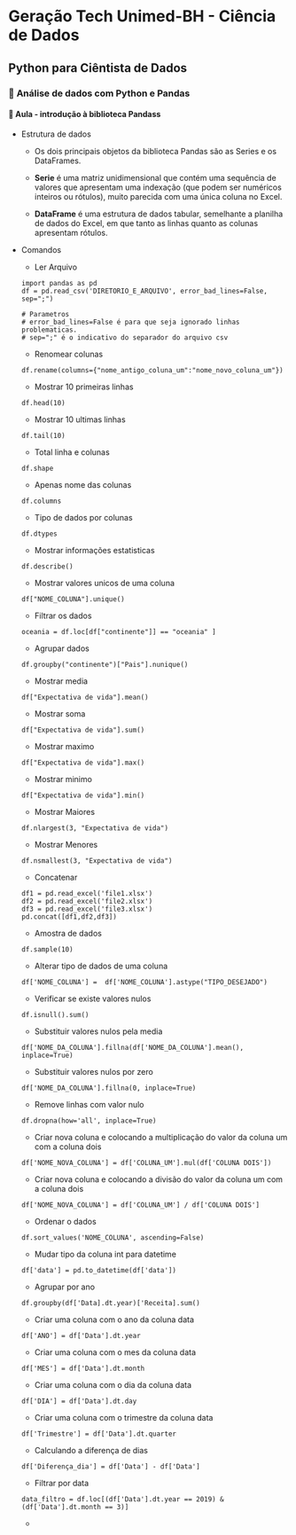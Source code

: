 # Geração Tech Unimed-BH - Ciência de Dados

## **Python para Ciêntista de Dados**

### :bookmark_tabs: **Análise de dados com Python e Pandas**

#### :page_facing_up: **Aula - introdução à biblioteca Pandass**
- Estrutura de dados

    - Os dois principais objetos da biblioteca Pandas são as Series e os DataFrames.

    - **Serie** é uma matriz unidimensional que contém uma sequência de valores que apresentam uma indexação (que podem ser numéricos inteiros ou rótulos), muito parecida com uma única coluna no Excel.

    - **DataFrame** é uma estrutura de dados tabular, semelhante a planilha de dados do Excel, em que tanto as linhas quanto as colunas apresentam rótulos.

- Comandos
    
    - Ler Arquivo
    ```
    import pandas as pd
    df = pd.read_csv('DIRETORIO_E_ARQUIVO', error_bad_lines=False, sep=";")

    # Parametros
    # error_bad_lines=False é para que seja ignorado linhas problematicas.
    # sep=";" é o indicativo do separador do arquivo csv
    ```

    - Renomear colunas
    ```
    df.rename(columns={"nome_antigo_coluna_um":"nome_novo_coluna_um"})
    ```

    - Mostrar 10 primeiras linhas
    ```
    df.head(10) 
    ```

    - Mostrar 10 ultimas linhas
    ```
    df.tail(10)
    ```

    - Total linha e colunas
    ```
    df.shape
    ```

    - Apenas nome das colunas
    ```
    df.columns
    ```

    - Tipo de dados por colunas
    ```
    df.dtypes
    ```

    - Mostrar informações estatisticas
    ```
    df.describe()
    ```

    - Mostrar valores unicos de uma coluna
    ```
    df["NOME_COLUNA"].unique()
    ```

    - Filtrar os dados
    ```
    oceania = df.loc[df["continente"]] == "oceania" ]
    ```

    - Agrupar dados
    ```
    df.groupby("continente")["Pais"].nunique()
    ```

    - Mostrar media
    ```
    df["Expectativa de vida"].mean()
    ```

    - Mostrar soma
    ```
    df["Expectativa de vida"].sum()
    ```

    - Mostrar maximo
    ```
    df["Expectativa de vida"].max()
    ```

    - Mostrar minimo
    ```
    df["Expectativa de vida"].min()
    ```

    - Mostrar Maiores
    ```
    df.nlargest(3, "Expectativa de vida")
    ```

    - Mostrar Menores
    ```
    df.nsmallest(3, "Expectativa de vida")
    ```

    - Concatenar
    ```
    df1 = pd.read_excel('file1.xlsx')
    df2 = pd.read_excel('file2.xlsx')
    df3 = pd.read_excel('file3.xlsx')
    pd.concat([df1,df2,df3])
    ```

    - Amostra de dados
    ```
    df.sample(10)
    ```

    - Alterar tipo de dados de uma coluna
    ```
    df['NOME_COLUNA'] =  df['NOME_COLUNA'].astype("TIPO_DESEJADO")
    ```

    - Verificar se existe valores nulos
    ```
    df.isnull().sum()
    ```

    - Substituir valores nulos pela media
    ```
    df['NOME_DA_COLUNA'].fillna(df['NOME_DA_COLUNA'].mean(), inplace=True)
    ```

    - Substituir valores nulos por zero
    ```
    df['NOME_DA_COLUNA'].fillna(0, inplace=True)
    ```

    - Remove linhas com valor nulo
    ```
    df.dropna(how='all', inplace=True)
    ```

    - Criar nova coluna e colocando a multiplicação do valor da coluna um com a coluna dois
    ```
    df['NOME_NOVA_COLUNA'] = df['COLUNA_UM'].mul(df['COLUNA DOIS'])
    ```

    - Criar nova coluna e colocando a divisão do valor da coluna um com a coluna dois
    ```
    df['NOME_NOVA_COLUNA'] = df['COLUNA_UM'] / df['COLUNA DOIS']
    ```

    - Ordenar o dados 
    ```
    df.sort_values('NOME_COLUNA', ascending=False)
    ```

    - Mudar tipo da coluna int para datetime
    ```
    df['data'] = pd.to_datetime(df['data'])
    ```

    - Agrupar por ano
    ```
    df.groupby(df['Data].dt.year)['Receita].sum()
    ```

    - Criar uma coluna com o ano da coluna data
    ```
    df['ANO'] = df['Data'].dt.year
    ```

    - Criar uma coluna com o mes da coluna data
    ```
    df['MES'] = df['Data'].dt.month
    ```
    
    - Criar uma coluna com o dia da coluna data
    ```
    df['DIA'] = df['Data'].dt.day
    ```
    
    - Criar uma coluna com o trimestre da coluna data
    ```
    df['Trimestre'] = df['Data'].dt.quarter
    ```

    - Calculando a diferença de dias
    ```
    df['Diferença_dia'] = df['Data'] - df['Data']
    ```

    - Filtrar por data
    ```
    data_filtro = df.loc[(df['Data'].dt.year == 2019) & (df['Data'].dt.month == 3)]
    ```

    - 



